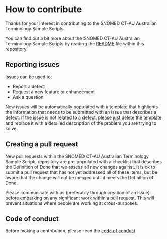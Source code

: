 # How to contribute

Thanks for your interest in contributing to the SNOMED CT-AU Australian Terminology Sample Scripts.

You can find out a bit more about the SNOMED CT-AU Australian Terminology Sample Scripts by reading the [README](README.md)
file within this repository.

## Reporting issues

Issues can be used to:

* Report a defect
* Request a new feature or enhancement
* Ask a question

New issues will be automatically populated with a template that highlights the
information that needs to be submitted with an issue that describes a defect. If
the issue is not related to a defect, please just delete the template and
replace it with a detailed description of the problem you are trying to solve.

## Creating a pull request

New pull requests within the SNOMED CT-AU Australian Terminology Sample Scripts repository are pre-populated with a
checklist that describes the Definition of Done that we assess all new changes
against. It is ok to submit a pull request that has not yet addressed all of
these items, but be aware that the change will not be merged until it meets the
Definition of Done.

Please communicate with us (preferably through creation of an issue) before
embarking on any significant work within a pull request. This will prevent
situations where people are working at cross-purposes.

## Code of conduct

Before making a contribution, please read the
[code of conduct](CODE_OF_CONDUCT.md).
